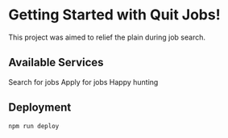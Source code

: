 # Getting Started with Quit Jobs!

This project was aimed to relief the plain during job search.

## Available Services

Search for jobs
Apply for jobs
Happy hunting

## Deployment
`npm run deploy`
